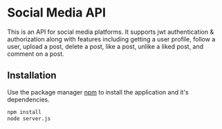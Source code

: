 # Social Media API

This is an API for social media platforms. It supports jwt authentication & authorization along with features including getting a user profile, follow a user, upload a post, delete a post, like a post, unlike a liked post, and comment on a post.

## Installation

Use the package manager [npm](https://docs.npmjs.com/cli/v8/commands/npm-install) to install the application and it's dependencies.

```bash
npm install 
node server.js
```
